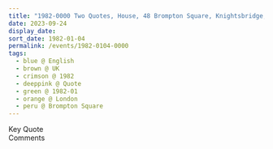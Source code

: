 ```yaml
---
title: "1982-0000 Two Quotes, House, 48 Brompton Square, Knightsbridge, London, UK from the book Eternally Inspired Recollections of Our Divine Mother, Volume 2, Page 198 (year not sure)"
date: 2023-09-24
display_date: 
sort_date: 1982-01-04
permalink: /events/1982-0104-0000
tags:
  - blue @ English
  - brown @ UK
  - crimson @ 1982
  - deeppink @ Quote
  - green @ 1982-01
  - orange @ London
  - peru @ Brompton Square
---
```


<wave-list>
  <list-title color="green" width="75">Key Quote</list-title>
  <list-item color="BlanchedAlmond"  width="200"></list-item>
  <list-item color="Lavender"></list-item>
  <list-item color="BlanchedAlmond"></list-item>
</wave-list>

<br>

<wave-list>
  <list-title color="green" width="75">Comments</list-title>
  <list-item color="BlanchedAlmond"  width="200"></list-item>
  <list-item color="Lavender"></list-item>
  <list-item color="BlanchedAlmond"></list-item>
</wave-list>